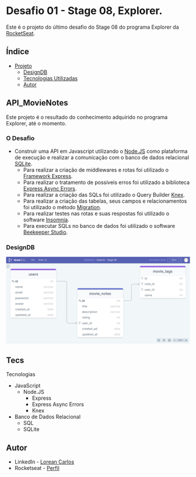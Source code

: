 # Desafio 01 - Stage 08, Explorer.

Este é o projeto do último desafio do Stage 08 do programa Explorer da [RocketSeat](https://rocketseat.com.br/).

## Índice

- [Projeto](#API_MovieNotes)
  - [DesignDB](#DesignDB)
  - [Tecnologias Utilizadas](#tecs)
  - [Autor](#autor)

## API_MovieNotes

Este projeto é o resultado do conhecimento adquirido no programa Explorer, até o momento.  


### O Desafio

- Construir uma API em Javascript utilizando o [Node.JS](https://nodejs.org/pt-br/) como plataforma de execução e realizar a comunicação com o banco de dados relacional [SQLite](https://www.sqlite.org/index.html).
    - Para realizar a criação de middlewares e rotas foi utilizado o [Framework Express](http://expressjs.com/pt-br/).
    - Para realizar o tratamento de possíveis erros foi utilizado a biblioteca [Express Async Errors](https://www.npmjs.com/package/express-async-errors).
    - Para realizar a criação das SQLs foi utilizado o Query Builder [Knex](http://knexjs.org/).
    - Para realizar a criação das tabelas, seus campos e relacionamentos foi utilizado o método [Migration](https://knexjs.org/guide/migrations.html).
    - Para realizar testes nas rotas e suas respostas foi utilizado o software [Insomnia](https://insomnia.rest/).
    - Para executar SQLs no banco de dados foi utilizado o software [Beekeeper Studio](https://www.beekeeperstudio.io/).

### DesignDB

![](./src/img/DesignDB.png)

## Tecs

Tecnologias

- JavaScript
    - Node.JS
        - Express
        - Express Async Errors
        - Knex
- Banco de Dados Relacional
    - SQL
    - SQLite


## Autor

- LinkedIn - [Lorean Carlos](https://www.linkedin.com/in/loreancarlos/)
- Rocketseat - [Perfil](https://app.rocketseat.com.br/me/loreancarlos)

